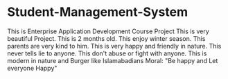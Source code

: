 # Student-Management-System
This is Enterprise Application Development Course Project
This is very beautiful Project. 
This is 2 months old. 
This enjoy winter season. 
This parents are very kind to him. 
This is very happy and friendly in nature.
This never tells lie to anyone.
This don't abuse or fight with anyone.
This is modern in nature and Burger like Islamabadians
Moral: "Be happy and Let everyone Happy"
